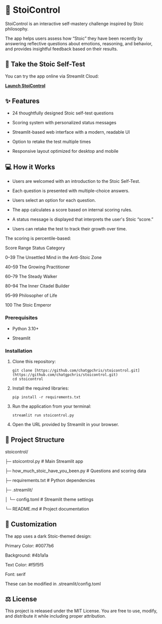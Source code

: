 # 🦅 StoiControl

StoiControl is an interactive self-mastery challenge inspired by Stoic philosophy. 

The app helps users assess how “Stoic” they have been recently by answering reflective questions about emotions, reasoning, and behavior, and provides insightful feedback based on their results.

## 🚀 Take the Stoic Self-Test

You can try the app online via Streamlit Cloud:  

[**Launch StoiControl**](http://stoicontrol.streamlit.app)

## ✨ Features

- 24 thoughtfully designed Stoic self-test questions

- Scoring system with personalized status messages

- Streamlit-based web interface with a modern, readable UI

- Option to retake the test multiple times

- Responsive layout optimized for desktop and mobile


## 💻 How it Works

- Users are welcomed with an introduction to the Stoic Self-Test.

- Each question is presented with multiple-choice answers.

- Users select an option for each question.

- The app calculates a score based on internal scoring rules.

- A status message is displayed that interprets the user's Stoic “score.”

- Users can retake the test to track their growth over time.

The scoring is percentile-based:

Score Range	      Status Category

0–39	            The Unsettled Mind in the Anti-Stoic Zone

40–59	            The Growing Practitioner

60–79	            The Steady Walker

80–94	            The Inner Citadel Builder

95–99	            Philosopher of Life

100	                The Stoic Emperor

### Prerequisites

* Python 3.10+

* Streamlit

### Installation

1.  Clone this repository:

    ```
    git clone [https://github.com/chatgpchris/stoicontrol.git](https://github.com/chatgpchris/stoicontrol.git)
    cd stoicontrol
    ```

2.  Install the required libraries:

    ```
    pip install -r requirements.txt
    ```

3.  Run the application from your terminal:

    ```
    streamlit run stoicontrol.py
    ```
    
4.  Open the URL provided by Streamlit in your browser.


## 📁 Project Structure

stoicontrol/

├─ stoicontrol.py                 # Main Streamlit app

├─ how_much_stoic_have_you_been.py  # Questions and scoring data

├─ requirements.txt               # Python dependencies

├─ .streamlit/

│   └─ config.toml                # Streamlit theme settings

└─ README.md                      # Project documentation


## 🎨 Customization

The app uses a dark Stoic-themed design:

Primary Color: #0077b6

Background: #4b1a1a

Text Color: #f5f5f5

Font: serif

These can be modified in .streamlit/config.toml


## ⚖️ License

This project is released under the MIT License. You are free to use, modify, and distribute it while including proper attribution.
